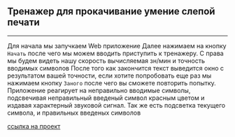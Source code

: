 ## Тренажер для прокачивание умение слепой печати
___
Для начала мы запучкаем Web приложение
Далее нажимаем на кнопку `Начать` после чего мы можем вводить приступить к тренажеру.
С права мы будем видеть нашу скорость вычисляемая зн/мин и точность вводимых символов
После того как закончится текст выведится окно с результатом вашей точности, если хотите попробовать еще раз мы нажимаем кнопку `Заного` после чего вы сможете повторить попытку.
Приложение реагирует на неправильно вводимые символы, подсвечивая неправильный введеный символ красным цветом и издавая характерный звуковой сигнал.
Так же есть подсветка текущего символа, и правильных введеных символов

[ссылка на проект](https://ahmed-daurbekov.github.io/printing-simulator/)